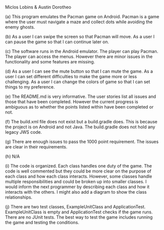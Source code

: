 Miclos Lobins & Austin Dorotheo

(a) This program emulates the Pacman game on Android. Pacman is a game where the user must navigate a maze and collect dots while avoiding the enemy ghosts.

(b) As a user I can swipe the screen so that Pacman will move. As a user I can pause the game so that I can continue later on.

(c) The software runs in the Android emulator. The player can play Pacman. The player can access the menus. However there are minor issues in the functionality and some features are missing.

(d) As a user I can see the mute button so that I can mute the game. As a user I can set different difficulties to make the game more or less challenging. As a user I can change the colors of game so that I can set things to my preference.

(e) The README.md is very informative. The user stories list all issues and those that have been completed. However the current progress is ambiguous as to whether the points listed within have been completed or not.

(f) The build.xml file does not exist but a build.gradle does. This is because the project is on Android and not Java. The build.gradle does not hold any legacy JWS code.

(g) There are enough issues to pass the 1000 point requirement. The issues are clear in their requirements.

(h) N/A

(i) The code is organized. Each class handles one duty of the game. The code is well commented but they could be more clear on the purpose of each class and how each class interacts. However, some classes handle multiple responsibilities and could be broken up into smaller classes.
I would inform the next programmer by describing each class and how it interacts with the others. I might also add a diagram to show the class relationships.

(j) There are two test classes, ExampleUnitClass and ApplicationTest. ExampleUnitClass is empty and ApplicationTest checks if the game runs. There are no JUnit tests. The best way to test the game includes running the game and testing the conditions.


